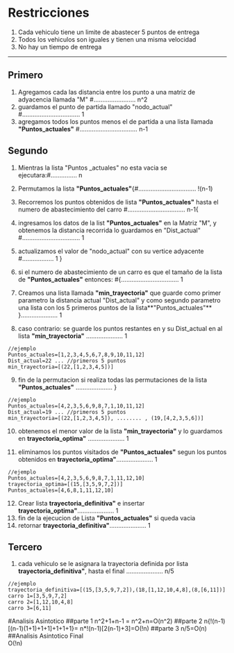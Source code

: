 # Restricciones 


1.   Cada vehiculo tiene un limite de abastecer 5 puntos de entrega
2.   Todos los vehiculos son iguales y tienen una misma velocidad
3.   No hay un tiempo de entrega




---

## Primero


1.   Agregamos cada las distancia entre los punto a una matriz de adyacencia llamada "M"  #........................ n^2
2.   guardamos el punto de partida llamado "nodo_actual" #……………………………  1
3.   agregamos todos los puntos menos el de partida
 a una lista llamada **"Puntos_actuales"** #…………………………… n-1

## Segundo

1.   Mientras la lista "Puntos _actuales" no esta vacia se ejecutara:#…………… n
2.  Permutamos la lista **"Puntos_actuales"**{#…………………………… !(n-1)
3.   Recorremos los puntos obtenidos de lista **"Puntos_actuales"** hasta el numero de abastecimiento del carro  #…………………………… n-1{
3. ingresamos los datos de la list **"Puntos_actuales"**  en la Matriz "M", y obtenemos la distancia recorrida lo guardamos en "Dist_actual" #…………………………… 1
4. actualizamos el valor de "nodo_actual" con su vertice adyacente #……………… 1 }
5. si el numero de abastecimiento de un carro es que el tamaño de la lista de **"Puntos_actuales"** entonces: #{…………………………… 1
6. Creamos una lista llamada **"min_trayectoria"** que guarde como primer parametro la distancia actual "Dist_actual" y como segundo parametro una lista con los 5 primeros puntos de la lista**"Puntos_actuales"** }………………… 1

7. caso contrario:
se guarde los puntos restantes en y su Dist_actual en al lista **"min_trayectoria"** ………………… 1

```
//ejemplo
Puntos_actuales=[1,2,3,4,5,6,7,8,9,10,11,12]
Dist_actual=22 ... //primeros 5 puntos
min_trayectoria=[(22,[1,2,3,4,5])]
```
9. fin de la permutacion si realiza todas las permutaciones de la lista **"Puntos_actuales"** ………………… }
```
//ejemplo
Puntos_actuales=[4,2,3,5,6,9,8,7,1,10,11,12]
Dist_actual=19 ... //primeros 5 puntos
min_trayectoria=[(22,[1,2,3,4,5]), ........ , (19,[4,2,3,5,6])]
```
10. obtenemos el menor valor de la lista **"min_trayectoria"** y lo guardamos en **trayectoria_optima"** ………………… 1

11. eliminamos los puntos visitados de **"Puntos_actuales"** segun los puntos obtenidos en **trayectoria_optima"**………………… 1
```
//ejemplo
Puntos_actuales=[4,2,3,5,6,9,8,7,1,11,12,10]
trayectoria_optima=[(15,[3,5,9,7,2])]
Puntos_actuales=[4,6,8,1,11,12,10]
```
12. Crear lista **trayectoria_definitiva"** e insertar **trayectoria_optima"**………………… 1
13. fin de la ejecucion de Lista **"Puntos_actuales"** si  queda vacia
14. retornar **trayectoria_definitiva"**………………… 1

## Tercero
1. cada vehiculo se le asignara la trayectoria definida por lista **trayectoria_definitiva"**, hasta el final ………………… n/5

```
//ejemplo
trayectoria_definitiva=[(15,[3,5,9,7,2]),(18,[1,12,10,4,8],(8,[6,11])]
carro 1=[3,5,9,7,2]
carro 2=[1,12,10,4,8]
carro 3=[6,11]
```
#Analisis Asintotico
##parte 1
n^2+1+n-1	= n^2+n=O(n^2)
##parte 2
n{!(n-1)[(n-1)(1+1)+1+1]+1+1+1}=   n*!(n-1)[2(n-1)+3]=O(!n)
##parte 3
n/5=O(n)
##Analisis Asintotico Final  
O(!n)




